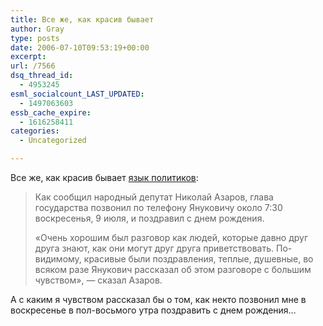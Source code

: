 ```yaml
---
title: Все же, как красив бывает
author: Gray
type: posts
date: 2006-07-10T09:53:19+00:00
excerpt:
url: /7566
dsq_thread_id:
  - 4953245
esml_socialcount_LAST_UPDATED:
  - 1497063603
essb_cache_expire:
  - 1616258411
categories:
  - Uncategorized

---
```








Все же, как красив бывает <a href="http://www.korrespondent.net/main/158299/" target="_blank">язык политиков</a>:

> Как сообщил народный депутат Николай Азаров, глава государства позвонил по телефону Януковичу около 7:30 воскресенья, 9 июля, и поздравил с днем рождения.
> 
> &#171;Очень хорошим был разговор как людей, которые давно друг друга знают, как они могут друг друга приветствовать. По-видимому, красивые были поздравления, теплые, душевные, во всяком разе Янукович рассказал об этом разговоре с большим чувством&#187;, &#8212; сказал Азаров.

А с каким я чувством рассказал бы о том, как некто позвонил мне в воскресенье в пол-восьмого утра поздравить с днем рождения&#8230;